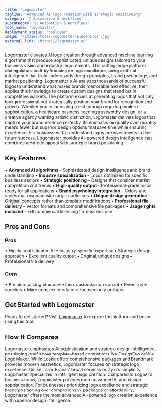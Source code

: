 ```yaml
---
title: "Logomaster"
tagline: "Advanced AI logo creation with strategic positioning"
category: "🔄 Automation & Workflows"
subcategory: "🔄 Automation & Workflows"
tool_name: "Logomaster"
deployment_status: "deployed"
image: "/images/tools/logomaster-placeholder.jpg"
external_link: "https://logomaster.ai"
---
```

Logomaster elevates AI logo creation through advanced machine learning algorithms that produce sophisticated, unique designs tailored to your business vision and industry requirements. This cutting-edge platform distinguishes itself by focusing on logo excellence, using artificial intelligence that truly understands design principles, brand psychology, and market positioning. Logomaster's AI analyzes thousands of successful logos to understand what makes brands memorable and effective, then applies this knowledge to create custom designs that stand out in competitive markets. The platform excels at generating logos that not only look professional but strategically position your brand for recognition and growth. Whether you're launching a tech startup requiring modern sophistication, a healthcare business needing trustworthy design, or a creative agency wanting artistic distinction, Logomaster delivers logos that capture your brand essence perfectly. Its emphasis on quality over quantity means fewer but superior design options that save time while ensuring excellence. For businesses that understand logos are investments in their future success, Logomaster provides AI-powered design intelligence that combines aesthetic appeal with strategic brand positioning.

## Key Features

• **Advanced AI algorithms** - Sophisticated design intelligence and brand understanding
• **Industry specialization** - Logos optimized for specific business sectors
• **Strategic positioning** - Designs that consider market competition and trends
• **High-quality output** - Professional-grade logos ready for all applications
• **Brand psychology integration** - Colors and styles that resonate with target audiences
• **Unique design generation** - Original concepts rather than template modifications
• **Professional file delivery** - Vector formats and comprehensive file packages
• **Usage rights included** - Full commercial licensing for business use

## Pros and Cons

### Pros
• Highly sophisticated AI
• Industry-specific expertise
• Strategic design approach
• Excellent quality output
• Original, unique designs
• Professional file delivery

### Cons
• Premium pricing structure
• Less customization control
• Fewer style varieties
• More complex interface
• Focused only on logos

## Get Started with Logomaster

Ready to get started? Visit [Logomaster](https://logomaster.ai) to explore the platform and begin using this tool.

## How It Compares

Logomaster emphasizes AI sophistication and strategic design intelligence, positioning itself above template-based competitors like DesignEvo or Wix Logo Maker. While Looka offers comprehensive packages and Brandmark provides modern aesthetics, Logomaster focuses on strategic logo excellence. Unlike Tailor Brands' broad services or Zyro's simplicity, Logomaster specializes in intelligent logo creation. Compared to LogoAI's business focus, Logomaster provides more advanced AI and design sophistication. For businesses prioritizing logo excellence and strategic brand positioning over comprehensive packages or affordability, Logomaster offers the most advanced AI-powered logo creation experience with superior design intelligence.